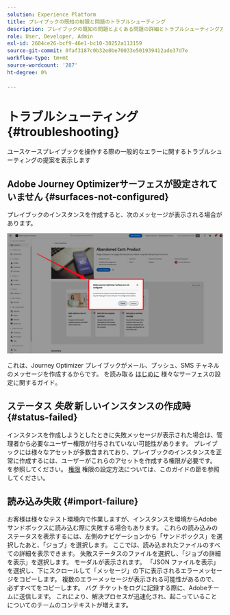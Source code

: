 ```yaml
---
solution: Experience Platform
title: プレイブックの既知の制限と問題のトラブルシューティング
description: プレイブックの既知の問題とよくある問題の詳細とトラブルシューティング方法について説明します
role: User, Developer, Admin
exl-id: 2604ce26-bcf9-46e1-bc10-30252a113159
source-git-commit: 0faf3187c0b32e0be70033e501939412ade37d7e
workflow-type: tm+mt
source-wordcount: '287'
ht-degree: 0%

---
```



# トラブルシューティング {#troubleshooting}

ユースケースプレイブックを操作する際の一般的なエラーに関するトラブルシューティングの提案を表示します

## Adobe Journey Optimizerサーフェスが設定されていません {#surfaces-not-configured}

プレイブックのインスタンスを作成すると、次のメッセージが表示される場合があります。

![トラブルシューティング](/help/use-case-playbooks/assets/playbooks/troubleshooting/troubleshooting-ajo.png)

これは、Journey Optimizer プレイブックがメール、プッシュ、SMS チャネルのメッセージを作成するからです。 を読み取る [はじめに](/help/use-case-playbooks/playbooks/get-started.md#configure-sandbox-and-channel-surfaces-in-journey-optimizer) 様々なサーフェスの設定に関するガイド。

## ステータス *失敗* 新しいインスタンスの作成時 {#status-failed}

インスタンスを作成しようとしたときに失敗メッセージが表示された場合は、管理者から必要なユーザー権限が付与されていない可能性があります。 プレイブックには様々なアセットが多数含まれており、プレイブックのインスタンスを正常に作成するには、ユーザーがこれらのアセットを作成する権限が必要です。 を参照してください。 [権限](/help/use-case-playbooks/playbooks/get-started.md#grant-your-team-the-required-access-permissions) 権限の設定方法については、このガイドの節を参照してください。

## 読み込み失敗 {#import-failure}

お客様は様々なテスト環境内で作業しますが、インスタンスを環境からAdobeサンドボックスに読み込む際に失敗する場合もあります。 これらの読み込みのステータスを表示するには、左側のナビゲーションから「サンドボックス」を選択したあと、「ジョブ」を選択します。 ここでは、読み込まれたファイルのすべての詳細を表示できます。 失敗ステータスのファイルを選択し、「ジョブの詳細を表示」を選択します。 モーダルが表示されます。 「JSON ファイルを表示」を選択し、下にスクロールして「メッセージ」の下に表示されるエラーメッセージをコピーします。 複数のエラーメッセージが表示される可能性があるので、必ずすべてをコピーします。 バグ チケットをログに記録する際に、Adobeチームに送信します。 これにより、解決プロセスが迅速化され、起こっていることについてのチームのコンテキストが増えます。
